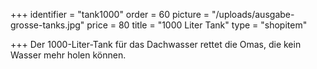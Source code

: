 +++
identifier = "tank1000"
order = 60
picture = "/uploads/ausgabe-grosse-tanks.jpg"
price = 80
title = "1000 Liter Tank"
type = "shopitem"

+++
Der 1000-Liter-Tank für das Dachwasser rettet die Omas, die kein Wasser mehr holen können.